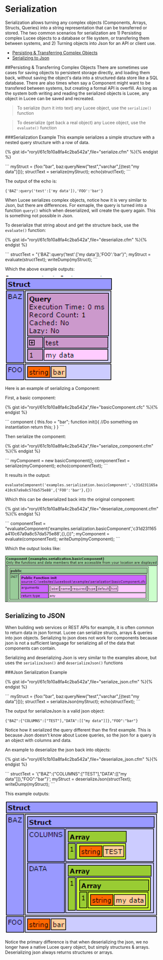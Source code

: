 # Serialization

Serialization allows turning any complex objects (Components, Arrays, Structs, Queries) into a string representation that can be transferred or stored. The two common scenarios for serialization are 1) Persisting complex Lucee objects to a database or file system, or transfering them between systems, and 2) Turning objects into Json for an API or client use.

* [Persisting & Transferring Complex Objects](#persisting-transfering-complex-objects)
* [Serializing to Json](#serializing-to-json)

##Persisting & Transferring Complex Objects
There are sometimes use cases for saving objects to persistent storage directly, and loading them back, without saving the object's data into a structured data store like a SQL database. There are also times when say a Component might want to be transfered between systems, but creating a formal API is overfill. As long as the system both writing and reading the serialized objects is Lucee, any object in Lucee can be saved and recreated.

> To serialize (turn it into text) any Lucee object, use the `serialize()` function

> To deserialize (get back a real object) any Lucee object, use the `evaluate()` function

###Serialization Example
This example serializes a simple structure with a nested query structure with a row of data.

{% gist id="roryl/61c1b10a8fa4c2ba542a",file="serialize.cfm" %}{% endgist %}

<noscript>
```
<cfscript>
<cfscript>
myStruct = {foo:"bar", baz:queryNew("test","varchar",[{test:"my data"}])};
structText = serialize(myStruct);
echo(structText);
</cfscript>
```
</noscript>

The output of the echo is:

`{'BAZ':query('test':['my data']),'FOO':'bar'}`

When Lucee serializes complex objects, notice how it is very similar to Json, but there are differences. For exmaple, the query is turned into a function `query()` which when deserialized, will create the query again. This is something not possible in Json.

To deserialize that string about and get the structure back, use the `evaluate()` function:

{% gist id="roryl/61c1b10a8fa4c2ba542a",file="deserialize.cfm" %}{% endgist %}

<noscript>
```
<cfscript>
structText = "{'BAZ':query('test':['my data']),'FOO':'bar'}";
myStruct = evaluate(structText);
writeDump(myStruct);
</cfscript>
```
</noscript>

Which the above example outputs:

![](serialize_struct_dump.png)


Here is an example of serializing a Component:

First, a basic component:

{% gist id="roryl/61c1b10a8fa4c2ba542a",file="basicComponent.cfc" %}{% endgist %}

<noscript>
```
component {
  this.foo = "bar";
  function init(){
    //Do something on instantiation 
    return this;
  }
}
```
</noscript>

Then serialize the component:

{% gist id="roryl/61c1b10a8fa4c2ba542a",file="serialize_component.cfm" %}{% endgist %}

<noscript>
```
<cfscript>
myComponent = new basicComponent();
componentText = serialize(myComponent);
echo(componentText);
</cfscript>
```
</noscript>

It results in the output:

`evaluateComponent('examples.serialization.basicComponent','c31d231165a410c67a9a8c57da575e88',{'FOO':'bar'},{})`

Which this can be deserialized back into the original component:

{% gist id="roryl/61c1b10a8fa4c2ba542a",file="deserialize_component.cfm" %}{% endgist %}

<noscript>
```
<cfscript>
componentText = "evaluateComponent('examples.serialization.basicComponent','c31d231165a410c67a9a8c57da575e88',{},{})";
myComponent = evaluate(componentText);
writeDump(myComponent);
</cfscript>
```
</noscript>

Which the output looks like:

![](serialize_component_dump.png)


## Serializing to JSON

When building web services or REST APIs for example, it is often common to return data in json format. Lucee can serialize structs, arrays & queries into json objects. Serializing to json does not work for components because json is not a sufficient language for serializing all of the data that components can contain.

Serializing and deserializing Json is very similar to the examples above, but uses the `serializeJson()` and `deserializeJson()` functions

###Json Serialization Example

{% gist id="roryl/61c1b10a8fa4c2ba542a",file="serialize_json.cfm" %}{% endgist %}

<noscript>
```
<cfscript>
myStruct = {foo:"bar", baz:queryNew("test","varchar",[{test:"my data"}])};
structText = serializeJson(myStruct);
echo(structText);
</cfscript>
```
</noscript>

The output for serializeJson is a valid json object: 

`{"BAZ":{"COLUMNS":["TEST"],"DATA":[["my data"]]},"FOO":"bar"}`

Notice how it serialized the query different than the first example. This is because Json doesn't know about Lucee queries, so the json for a query is an object with columns and data.

An example to deserialize the json back into objects:

{% gist id="roryl/61c1b10a8fa4c2ba542a",file="deserialize_json.cfm" %}{% endgist %}

<noscript>
```
<cfscript>
structText = '{"BAZ":{"COLUMNS":["TEST"],"DATA":[["my data"]]},"FOO":"bar"}';
myStruct = deserializeJson(structText);
writeDump(myStruct);
</cfscript>
```
</noscript>

This example outputs: 

![](deserialize_json.png)

Notice the primary difference is that when deserializing the json, we no longer have a native Lucee query object, but simply structures & arrays. Deserializing json always returns structures or arrays.
